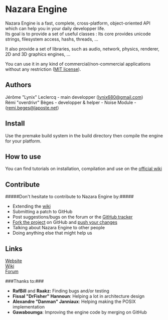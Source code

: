 ﻿Nazara Engine
=============

Nazara Engine is a fast, complete, cross-platform, object-oriented API which can help you in your daily developper life.  
Its goal is to provide a set of useful classes : Its core provides unicode strings, filesystem access, hashs, threads, ...

It also provide a set of libraries, such as audio, network, physics, renderer, 2D and 3D graphics engines, ...

You can use it in any kind of commercial/non-commercial applications without any restriction ([MIT license](http://opensource.org/licenses/MIT)).

Authors
-------

Jérôme "Lynix" Leclercq - main developper (<lynix680@gmail.com>)   
Rémi "overdrivr" Bèges - developper & helper - Noise Module - (<remi.beges@laposte.net>)

Install
-------

Use the premake build system in the build directory then compile the engine for your platform.

How to use
----------

You can find tutorials on installation, compilation and use on the [official wiki](https://github.com/DigitalPulseSoftware/NazaraEngine/wiki)

Contribute
----------

#####Don't hesitate to contribute to Nazara Engine by:#####
- Extending the [wiki](https://github.com/DigitalPulseSoftware/NazaraEngine/wiki)
- Submitting a patch to GitHub  
- Post suggestions/bugs on the forum or the [GitHub tracker](https://github.com/DigitalPulseSoftware/NazaraEngine/issues)    
- [Fork the project](https://github.com/DigitalPulseSoftware/NazaraEngine/fork) on GitHub and [push your changes](https://github.com/DigitalPulseSoftware/NazaraEngine/pulls)  
- Talking about Nazara Engine to other people  
- Doing anything else that might help us

Links
-----
[Website](http://www.digitalpulsesoftware.net)  
[Wiki](https://github.com/DigitalPulseSoftware/NazaraEngine/wiki)  
[Forum](http://forum.digitalpulsesoftware.net)

###Thanks to:###
- **RafBill** and **Raakz:** Finding bugs and/or testing  
- **Fissal "DrFisher" Hannoun**: Helping a lot in architecture design  
- **Alexandre "Danman" Janniaux**: Helping making the POSIX implementation
- **Gawaboumga**: Improving the engine code by merging on GitHub
